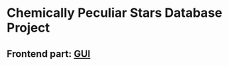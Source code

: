 # Chemically Peculiar Stars Database Project

## Frontend part: [GUI](https://github.com/Kuliak/cp-stars-frontend)
